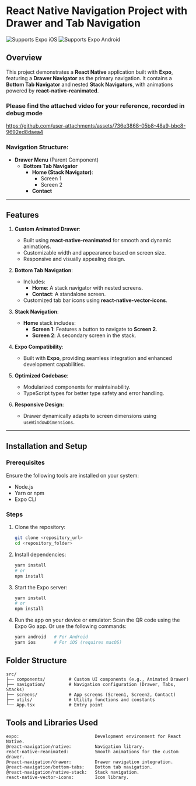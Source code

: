 # React Native Navigation Project with Drawer and Tab Navigation

<p>
  <!-- iOS -->
  <img alt="Supports Expo iOS" longdesc="Supports Expo iOS" src="https://img.shields.io/badge/iOS-4630EB.svg?style=flat-square&logo=APPLE&labelColor=999999&logoColor=fff" />
  <!-- Android -->
  <img alt="Supports Expo Android" longdesc="Supports Expo Android" src="https://img.shields.io/badge/Android-4630EB.svg?style=flat-square&logo=ANDROID&labelColor=A4C639&logoColor=fff" />
  <!-- Web -->
</p>

## Overview

This project demonstrates a **React Native** application built with **Expo**, featuring a **Drawer Navigator** as the primary navigation. It contains a **Bottom Tab Navigator** and nested **Stack Navigators**, with animations powered by **react-native-reanimated**.

### Please find the attached video for your reference, recorded in debug mode

https://github.com/user-attachments/assets/736e3868-05b8-48a9-bbc8-9692ed8daea4



### Navigation Structure:

- **Drawer Menu** (Parent Component)
  - **Bottom Tab Navigator**
    - **Home (Stack Navigator)**:
      - Screen 1
      - Screen 2
    - **Contact**

---

## Features

1. **Custom Animated Drawer**:

   - Built using **react-native-reanimated** for smooth and dynamic animations.
   - Customizable width and appearance based on screen size.
   - Responsive and visually appealing design.

2. **Bottom Tab Navigation**:

   - Includes:
     - **Home**: A stack navigator with nested screens.
     - **Contact**: A standalone screen.
   - Customized tab bar icons using **react-native-vector-icons**.

3. **Stack Navigation**:

   - **Home** stack includes:
     - **Screen 1**: Features a button to navigate to **Screen 2**.
     - **Screen 2**: A secondary screen in the stack.

4. **Expo Compatibility**:

   - Built with **Expo**, providing seamless integration and enhanced development capabilities.

5. **Optimized Codebase**:

   - Modularized components for maintainability.
   - TypeScript types for better type safety and error handling.

6. **Responsive Design**:
   - Drawer dynamically adapts to screen dimensions using `useWindowDimensions`.

---

## Installation and Setup

### Prerequisites

Ensure the following tools are installed on your system:

- Node.js
- Yarn or npm
- Expo CLI

### Steps

1. Clone the repository:

   ```bash
   git clone <repository_url>
   cd <repository_folder>
   ```

2. Install dependencies:
  
    ```bash
    yarn install
    # or
    npm install
    ```

3. Start the Expo server:
    ```bash
    yarn install
    # or
    npm install
    ```
4. Run the app on your device or emulator:
    Scan the QR code using the Expo Go app.
    Or use the following commands:
    ```bash
    yarn android   # For Android
    yarn ios       # For iOS (requires macOS)
    ```

## Folder Structure
    src/
    ├── components/         # Custom UI components (e.g., Animated Drawer)
    ├── navigation/         # Navigation configuration (Drawer, Tabs, Stacks)
    ├── screens/            # App screens (Screen1, Screen2, Contact)
    ├── utils/              # Utility functions and constants
    └── App.tsx             # Entry point


## Tools and Libraries Used
    expo:                             Development environment for React Native.
    @react-navigation/native:         Navigation library.
    react-native-reanimated:          Smooth animations for the custom drawer.
    @react-navigation/drawer:         Drawer navigation integration.
    @react-navigation/bottom-tabs:    Bottom tab navigation.
    @react-navigation/native-stack:   Stack navigation.
    react-native-vector-icons:        Icon library.




